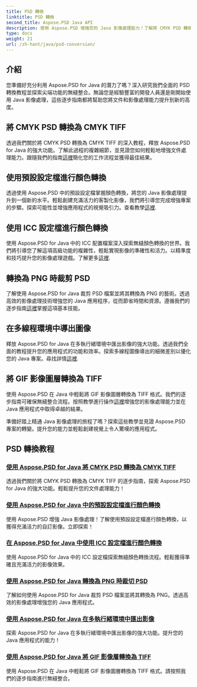 ```yaml
---
title: PSD 轉換
linktitle: PSD 轉換
second_title: Aspose.PSD Java API
description: 使用 Aspose.PSD 增強您的 Java 影像處理能力！了解將 CMYK PSD 轉換為 CMYK TIFF、主色轉換、裁剪 PSD 檔案等。
type: docs
weight: 21
url: /zh-hant/java/psd-conversion/
---
```

## 介紹

您準備好充分利用 Aspose.PSD for Java 的潛力了嗎？深入研究我們全面的 PSD 轉換教程並探索尖端功能的無縫整合。無論您是經驗豐富的開發人員還是剛開始使用 Java 影像處理，這些逐步指南都將幫助您將文件和影像處理能力提升到新的高度。

## 將 CMYK PSD 轉換為 CMYK TIFF
透過我們關於將 CMYK PSD 轉換為 CMYK TIFF 的深入教程，釋放 Aspose.PSD for Java 的強大功能。了解此過程的複雜細節，並見證您如何輕鬆地增強文件處理能力。跟隨我們的指南[這裡](./cmyk-psd-to-cmyk-tiff/)簡化您的工作流程並獲得最佳結果。

## 使用預設設定檔進行顏色轉換
透過使用 Aspose.PSD 中的預設設定檔掌握顏色轉換，將您的 Java 影像處理提升到一個新的水平。輕鬆創建充滿活力的客製化影像，我們將引導您完成增強專案的步驟。探索可能性並增強應用程式的視覺吸引力。查看教學[這裡](./color-conversion-default-profiles/).

## 使用 ICC 設定檔進行顏色轉換
使用 Aspose.PSD for Java 中的 ICC 配置檔案深入探索無縫顏色轉換的世界。我們將引導您了解這項高級功能的複雜性，輕鬆實現影像的準確性和活力。以精準度和技巧提升您的影像處理遊戲。了解更多[這裡](./color-conversion-icc-profiles/).

## 轉換為 PNG 時裁剪 PSD
了解使用 Aspose.PSD for Java 裁剪 PSD 檔案並將其轉換為 PNG 的藝術。透過高效的影像處理技術增強您的 Java 應用程序，從而節省時間和資源。遵循我們的逐步指南[這裡](./cropping-psd-converting-png/)掌握這項基本技能。

## 在多線程環境中導出圖像
釋放 Aspose.PSD for Java 在多執行緒環境中匯出影像的強大功能。透過我們全面的教程提升您的應用程式的功能和效率。探索多線程圖像導出的細微差別以優化您的 Java 專案。尋找詳情[這裡](./export-images-multi-thread/).

## 將 GIF 影像圖層轉換為 TIFF
使用 Aspose.PSD 在 Java 中輕鬆將 GIF 影像圖層轉換為 TIFF 格式。我們的逐步指南可確保無縫整合流程。按照教學進行操作[這裡](./gif-image-layers-to-tiff/)增強您的影像處理能力並在 Java 應用程式中取得卓越的結果。

準備好踏上精通 Java 影像處理的旅程了嗎？探索這些教學並見證 Aspose.PSD 專案的轉變。提升您的能力並輕鬆創建視覺上令人驚嘆的應用程式。 
## PSD 轉換教程
### [使用 Aspose.PSD for Java 將 CMYK PSD 轉換為 CMYK TIFF](./cmyk-psd-to-cmyk-tiff/)
透過我們關於將 CMYK PSD 轉換為 CMYK TIFF 的逐步指南，探索 Aspose.PSD for Java 的強大功能。輕鬆提升您的文件處理能力！
### [使用 Aspose.PSD for Java 中的預設設定檔進行顏色轉換](./color-conversion-default-profiles/)
使用 Aspose.PSD 增強 Java 影像處理！了解使用預設設定檔進行顏色轉換，以獲得充滿活力的自訂影像。立即探索！
### [在 Aspose.PSD for Java 中使用 ICC 設定檔進行顏色轉換](./color-conversion-icc-profiles/)
使用 Aspose.PSD for Java 中的 ICC 設定檔探索無縫顏色轉換流程。輕鬆獲得準確且充滿活力的影像效果。
### [使用 Aspose.PSD for Java 轉換為 PNG 時裁切 PSD](./cropping-psd-converting-png/)
了解如何使用 Aspose.PSD for Java 裁剪 PSD 檔案並將其轉換為 PNG。透過高效的影像處理增強您的 Java 應用程式。
### [使用 Aspose.PSD for Java 在多執行緒環境中匯出影像](./export-images-multi-thread/)
探索 Aspose.PSD for Java 在多執行緒環境中匯出影像的強大功能。提升您的 Java 應用程式的能力！
### [使用 Aspose.PSD for Java 將 GIF 影像層轉換為 TIFF](./gif-image-layers-to-tiff/)
使用 Aspose.PSD 在 Java 中輕鬆將 GIF 影像圖層轉換為 TIFF 格式。請按照我們的逐步指南進行無縫整合。